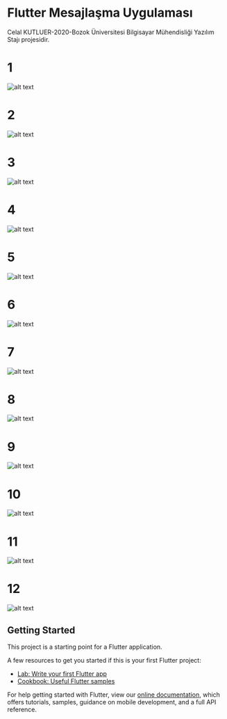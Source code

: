 # Flutter Mesajlaşma Uygulaması

Celal KUTLUER-2020-Bozok Üniversitesi Bilgisayar Mühendisliği Yazılım Stajı projesidir.

# 1
![alt text](https://github.com/celalkutluer/flutter_chat_application/blob/master/images/screens/uyg_01.jpg)

# 2
![alt text](https://github.com/celalkutluer/flutter_chat_application/blob/master/images/screens/uyg_02.jpg)

# 3
![alt text](https://github.com/celalkutluer/flutter_chat_application/blob/master/images/screens/uyg_03.jpg)

# 4
![alt text](https://github.com/celalkutluer/flutter_chat_application/blob/master/images/screens/uyg_04.jpg)

# 5
![alt text](https://github.com/celalkutluer/flutter_chat_application/blob/master/images/screens/uyg_05.jpg)

# 6
![alt text](https://github.com/celalkutluer/flutter_chat_application/blob/master/images/screens/uyg_06.jpg)

# 7
![alt text](https://github.com/celalkutluer/flutter_chat_application/blob/master/images/screens/uyg_07.jpg)

# 8
![alt text](https://github.com/celalkutluer/flutter_chat_application/blob/master/images/screens/uyg_08.jpg)

# 9
![alt text](https://github.com/celalkutluer/flutter_chat_application/blob/master/images/screens/uyg_09.jpg)

# 10
![alt text](https://github.com/celalkutluer/flutter_chat_application/blob/master/images/screens/uyg_10.jpg)

# 11
![alt text](https://github.com/celalkutluer/flutter_chat_application/blob/master/images/screens/uyg_11.jpg)

# 12
![alt text](https://github.com/celalkutluer/flutter_chat_application/blob/master/images/screens/uyg_12.jpg)





## Getting Started

This project is a starting point for a Flutter application.

A few resources to get you started if this is your first Flutter project:

- [Lab: Write your first Flutter app](https://flutter.dev/docs/get-started/codelab)
- [Cookbook: Useful Flutter samples](https://flutter.dev/docs/cookbook)

For help getting started with Flutter, view our
[online documentation](https://flutter.dev/docs), which offers tutorials,
samples, guidance on mobile development, and a full API reference.
